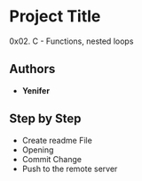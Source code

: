 # Project Title

0x02. C - Functions, nested loops

## Authors

* **Yenifer**  

## Step by Step

* Create readme File
* Opening
* Commit Change
* Push to the remote server
